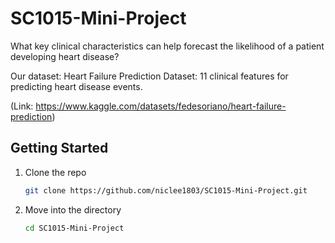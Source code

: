 # SC1015-Mini-Project
What key clinical characteristics can help forecast the likelihood of a patient developing heart disease?

Our dataset: Heart Failure Prediction Dataset: 11 clinical features for predicting heart disease events.

(Link: https://www.kaggle.com/datasets/fedesoriano/heart-failure-prediction)

## Getting Started

1. Clone the repo
    
    ```bash
    git clone https://github.com/niclee1803/SC1015-Mini-Project.git
    ```
    
2. Move into the directory
    
    ```bash
    cd SC1015-Mini-Project
    ```
   

